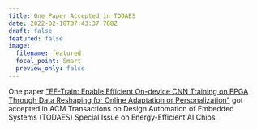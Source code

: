 ```yaml
---
title: One Paper Accepted in TODAES
date: 2022-02-18T07:43:37.768Z
draft: false
featured: false
image:
  filename: featured
  focal_point: Smart
  preview_only: false
---
```

One paper ["EF-Train: Enable Efficient On-device CNN Training on FPGA
Through Data Reshaping for Online Adaptation or
Personalization"](https://peipeizhou-eecs.github.io/publication/2022_todaes/) got accepted in ACM Transactions on Design Automation of Embedded Systems (TODAES) Special Issue on Energy-Efficient AI Chips